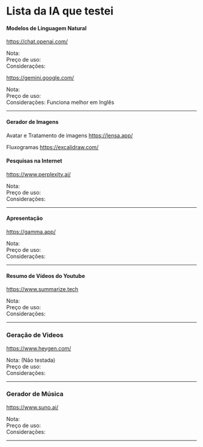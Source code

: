 # Lista da IA que testei


#### Modelos de Linguagem Natural

https://chat.openai.com/

Nota:  
Preço de uso:  
Considerações:


https://gemini.google.com/

Nota:  
Preço de uso:  
Considerações: Funciona melhor em Inglês

---

#### Gerador de Imagens

Avatar e Tratamento de imagens
https://lensa.app/

Fluxogramas
https://excalidraw.com/


#### Pesquisas na Internet

https://www.perplexity.ai/

Nota:  
Preço de uso:  
Considerações:


---

#### Apresentação

https://gamma.app/

Nota:  
Preço de uso:  
Considerações:


---
#### Resumo de Vídeos do Youtube


https://www.summarize.tech

Nota:  
Preço de uso:  
Considerações:

---

### Geração de Videos

https://www.heygen.com/

Nota: (Não testada)  
Preço de uso:  
Considerações:

---

### Gerador de Música

https://www.suno.ai/

Nota:  
Preço de uso:  
Considerações:

--- 